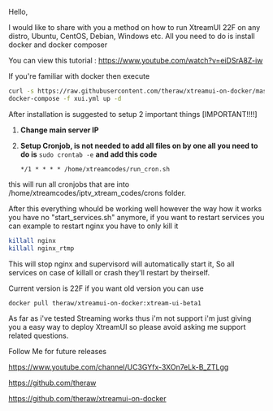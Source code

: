 Hello,

I would like to share with you a method on how to run XtreamUI 22F on any distro, Ubuntu, CentOS, Debian, Windows etc.
All you need to do is install docker and docker composer

You can view this tutorial : https://www.youtube.com/watch?v=eiDSrA8Z-iw

If you're familiar with docker then execute 
```bash
curl -s https://raw.githubusercontent.com/theraw/xtreamui-on-docker/master/docker-compose.yml > xui.yml
docker-compose -f xui.yml up -d
```
After installation is suggested to setup 2 important things [IMPORTANT!!!!]

1. **Change main server IP**
2. **Setup Cronjob, is not needed to add all files on by one all you need to do is**
   `sudo crontab -e`
   **and add this code**
   
   `*/1 * * * * /home/xtreamcodes/run_cron.sh`

this will run all cronjobs that are into /home/xtreamcodes/iptv_xtream_codes/crons folder.



After this everything whould be working well however the way how it works you have no "start_services.sh" anymore, 
if you want to restart services you can example to restart nginx you have to only kill it
```bash
killall nginx
killall nginx_rtmp
```
This will stop nginx and supervisord will automatically start it, So all services on case of killall or crash they'll restart by theirself.



Current version is 22F if you want old version you can use 
```bash
docker pull theraw/xtreamui-on-docker:xtream-ui-beta1
```

As far as i've tested Streaming works thus i'm not support 
i'm just giving you a easy way to deploy XtreamUI so please avoid asking me support related questions.


Follow Me for future releases

https://www.youtube.com/channel/UC3GYfx-3XOn7eLk-B_ZTLgg

https://github.com/theraw

https://github.com/theraw/xtreamui-on-docker




